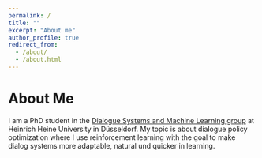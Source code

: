 ```yaml
---
permalink: /
title: ""
excerpt: "About me"
author_profile: true
redirect_from: 
  - /about/
  - /about.html
---
```


About Me
======
I am a PhD student in the [Dialogue Systems and Machine Learning group](https://www.cs.hhu.de/en/research-groups/dialog-systems-and-machine-learning.html) at Heinrich Heine University in Düsseldorf. My topic is about dialogue policy optimization where I use reinforcement learning with the goal to make dialog systems more adaptable, natural und quicker in learning.

